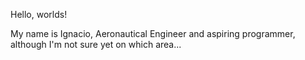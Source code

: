 Hello, worlds!

My name is Ignacio, Aeronautical Engineer and aspiring programmer, although I'm not sure yet on which area...
